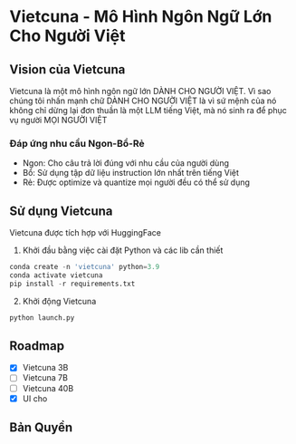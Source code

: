 # Vietcuna - Mô Hình Ngôn Ngữ Lớn Cho Người Việt
## Vision của Vietcuna
Vietcuna là một mô hình ngôn ngữ lớn DÀNH CHO NGƯỜI VIỆT. Vì sao chúng tôi nhấn mạnh chữ DÀNH CHO NGƯỜI VIỆT là vì sứ mệnh của nó không chỉ dừng lại đơn thuần là một LLM tiếng Việt, mà nó sinh ra để phục vụ người MỌI NGƯỜI VIỆT

### Đáp ứng nhu cầu Ngon-Bổ-Rẻ
- Ngon: Cho câu trả lời đúng với nhu cầu của người dùng
- Bổ: Sử dụng tập dữ liệu instruction lớn nhất trên tiếng Việt
- Rẻ: Được optimize và quantize mọi người đều có thể sử dụng
## Sử dụng Vietcuna
Vietcuna được tích hợp với HuggingFace
1) Khởi đầu bằng việc cài đặt Python và các lib cần thiết
```python
conda create -n 'vietcuna' python=3.9
conda activate vietcuna
pip install -r requirements.txt
```
2) Khởi động Vietcuna
```python
python launch.py
``` 
## Roadmap
- [x] Vietcuna 3B
- [ ] Vietcuna 7B
- [ ] Vietcuna 40B
- [x] UI cho 
## Bản Quyền
